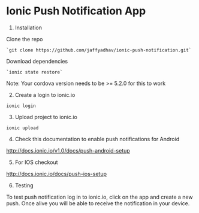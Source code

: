 # Ionic Push Notification App

1) Installation

  Clone the repo
  
    `git clone https://github.com/jaffyadhav/ionic-push-notification.git`
    
  Download dependencies
  
    `ionic state restore`

Note: Your cordova version needs to be >= 5.2.0 for this to work

2) Create a login to ionic.io

`ionic login`

3) Upload project to ionic.io

`ionic upload`

4) Check this documentation to enable push notifications for Android

http://docs.ionic.io/v1.0/docs/push-android-setup

5) For IOS checkout

http://docs.ionic.io/docs/push-ios-setup

6) Testing

To test push notification log in to ionic.io, click on the app and create a new push. Once alive you will be able to receive the notification in your device.
    


